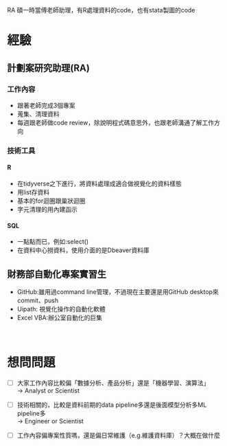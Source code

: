 RA
碩一時當傅老師助理，有R處理資料的code，也有stata製圖的code

# 經驗
## 計劃案研究助理(RA)
### 工作內容
- 跟著老師完成3個專案
- 蒐集、清理資料
- 每週跟老師做code review，除說明程式碼意思外，也跟老師溝通了解工作方向

### 技術工具
#### R
- 在tidyverse之下進行，將資料處理成適合做視覺化的資料樣態
- 用list存資料
- 基本的for迴圈跟巢狀迴圈
- 字元清理的用內建函示

#### SQL
- 一點點而已，例如:select()
- 在資料中心撈資料，使用介面的是Dbeaver資料庫

## 財務部自動化專案實習生
- GitHub:雖用過command line管理，不過現在主要還是用GitHub desktop來commit、push
- Uipath: 視覺化操作的自動化軟體
- Excel VBA:辦公室自動化的巨集
<br><br><br>

# 想問問題
- [ ] 大家工作內容比較偏「數據分析、產品分析」還是「機器學習、演算法」<br>
&rarr; Analyst or Scientist

- [ ] 技術相關的，比較是資料前期的data pipeline多還是後面模型分析多ML pipeline多<br>
&rarr; Engineer or Scientist

- [ ] 工作內容偏專案性質嗎，還是偏日常維護（e.g.維護資料庫）？大概在做什麼<br>
